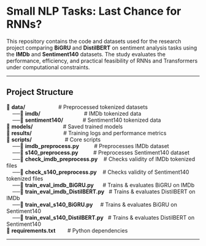 # **Small NLP Tasks: Last Chance for RNNs?**  

This repository contains the code and datasets used for the research project comparing **BiGRU** and **DistilBERT** on sentiment analysis tasks using the **IMDb** and **Sentiment140** datasets. The study evaluates the performance, efficiency, and practical feasibility of RNNs and Transformers under computational constraints.  

---

## **Project Structure**  

📂 **data/** &nbsp;&nbsp;&nbsp;&nbsp;&nbsp;&nbsp;&nbsp;&nbsp;&nbsp;&nbsp;&nbsp;&nbsp;&nbsp;&nbsp;&nbsp;&nbsp;&nbsp;&nbsp;&nbsp;&nbsp; # Preprocessed tokenized datasets  
&nbsp;&nbsp;&nbsp;&nbsp;──📂 **imdb/** &nbsp;&nbsp;&nbsp;&nbsp;&nbsp;&nbsp;&nbsp;&nbsp;&nbsp;&nbsp;&nbsp;&nbsp;&nbsp;&nbsp;&nbsp;&nbsp;&nbsp;&nbsp;&nbsp;&nbsp;&nbsp;&nbsp;&nbsp;&nbsp;&nbsp;&nbsp;&nbsp; # IMDb tokenized data  
&nbsp;&nbsp;&nbsp;&nbsp;──📂 **sentiment140/** &nbsp;&nbsp;&nbsp;&nbsp;&nbsp;&nbsp;&nbsp;&nbsp;&nbsp;&nbsp;&nbsp; # Sentiment140 tokenized data  
📂 **models/** &nbsp;&nbsp;&nbsp;&nbsp;&nbsp;&nbsp;&nbsp;&nbsp;&nbsp;&nbsp;&nbsp;&nbsp;&nbsp;&nbsp;&nbsp;&nbsp;&nbsp;&nbsp; # Saved trained models  
📂 **results/** &nbsp;&nbsp;&nbsp;&nbsp;&nbsp;&nbsp;&nbsp;&nbsp;&nbsp;&nbsp;&nbsp;&nbsp;&nbsp;&nbsp;&nbsp;&nbsp;&nbsp;&nbsp;&nbsp; # Training logs and performance metrics  
📂 **scripts/** &nbsp;&nbsp;&nbsp;&nbsp;&nbsp;&nbsp;&nbsp;&nbsp;&nbsp;&nbsp;&nbsp;&nbsp;&nbsp;&nbsp;&nbsp;&nbsp;&nbsp;&nbsp;&nbsp;&nbsp; # Core scripts  
&nbsp;&nbsp;&nbsp;&nbsp;──📄 **imdb_preprocess.py** &nbsp;&nbsp;&nbsp;&nbsp;&nbsp;&nbsp;&nbsp;&nbsp; # Preprocesses IMDb dataset  
&nbsp;&nbsp;&nbsp;&nbsp;──📄 **s140_preprocess.py** &nbsp;&nbsp;&nbsp;&nbsp;&nbsp;&nbsp;&nbsp;&nbsp; # Preprocesses Sentiment140 dataset  
&nbsp;&nbsp;&nbsp;&nbsp;──📄 **check_imdb_preprocess.py** &nbsp;&nbsp; # Checks validity of IMDb tokenized files  
&nbsp;&nbsp;&nbsp;&nbsp;──📄 **check_s140_preprocess.py** &nbsp;&nbsp; # Checks validity of Sentiment140 tokenized files  
&nbsp;&nbsp;&nbsp;&nbsp;──📄 **train_eval_imdb_BiGRU.py** &nbsp;&nbsp;&nbsp;&nbsp; # Trains & evaluates BiGRU on IMDb  
&nbsp;&nbsp;&nbsp;&nbsp;──📄 **train_eval_imdb_DistilBERT.py** &nbsp; # Trains & evaluates DistilBERT on IMDb  
&nbsp;&nbsp;&nbsp;&nbsp;──📄 **train_eval_s140_BiGRU.py** &nbsp;&nbsp;&nbsp; # Trains & evaluates BiGRU on Sentiment140  
&nbsp;&nbsp;&nbsp;&nbsp;──📄 **train_eval_s140_DistilBERT.py** &nbsp; # Trains & evaluates DistilBERT on Sentiment140  
📄 **requirements.txt** &nbsp;&nbsp;&nbsp;&nbsp;&nbsp;&nbsp; # Python dependencies  

---
